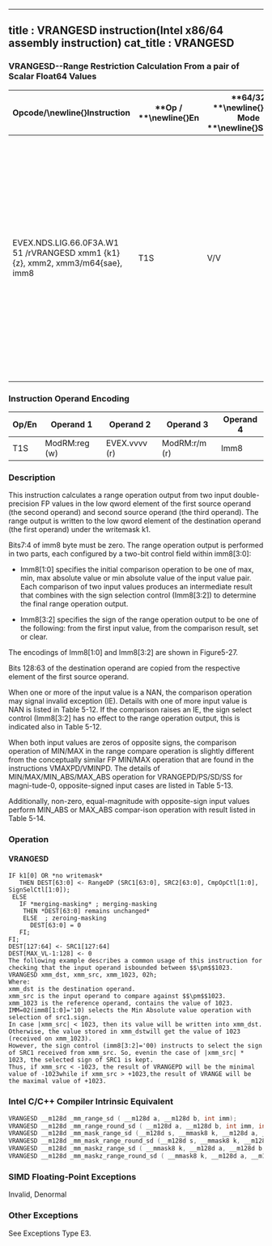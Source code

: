 ----------------------------
title : VRANGESD instruction(Intel x86/64 assembly instruction)
cat_title : VRANGESD
----------------------------
### VRANGESD--Range Restriction Calculation From a pair of Scalar Float64 Values


|**Opcode/**\newline{}**Instruction**|**Op / **\newline{}**En**|**64/32 **\newline{}**bit Mode **\newline{}**Support**|**CPUID **\newline{}**Feature **\newline{}**Flag**|**Description**|
|------------------------------------|-------------------------|------------------------------------------------------|--------------------------------------------------|---------------|
|EVEX.NDS.LIG.66.0F3A.W1 51 /rVRANGESD xmm1 {k1}{z}, xmm2, xmm3/m64{sae}, imm8|T1S|V/V|AVX512DQ|Calculate a RANGE operation output value from 2 double-precision floating-point values in xmm2 and xmm3/m64, store the output to xmm1 under writemask. Imm8 specifies the comparison and sign of the range operation.|
### Instruction Operand Encoding


|Op/En|Operand 1|Operand 2|Operand 3|Operand 4|
|-----|---------|---------|---------|---------|
|T1S|ModRM:reg (w)|EVEX.vvvv (r)|ModRM:r/m (r)|Imm8|
### Description


This instruction calculates a range operation output from two input double-precision FP values in the low qword element of the first source operand (the second operand) and second source operand (the third operand). The range output is written to the low qword element of the destination operand (the first operand) under the writemask k1. 

Bits7:4 of imm8 byte must be zero. The range operation output is performed in two parts, each configured by a two-bit control field within imm8[3:0]:

*  Imm8[1:0] specifies the initial comparison operation to be one of max, min, max absolute value or min absolute value of the input value pair. Each comparison of two input values produces an intermediate result that combines with the sign selection control (Imm8[3:2]) to determine the final range operation output.

*  Imm8[3:2] specifies the sign of the range operation output to be one of the following: from the first input value, from the comparison result, set or clear.

The encodings of Imm8[1:0] and Imm8[3:2] are shown in Figure5-27.

Bits 128:63 of the destination operand are copied from the respective element of the first source operand.

When one or more of the input value is a NAN, the comparison operation may signal invalid exception (IE). Details with one of more input value is NAN is listed in Table 5-12. If the comparison raises an IE, the sign select control (Imm8[3:2] has no effect to the range operation output, this is indicated also in Table 5-12.

When both input values are zeros of opposite signs, the comparison operation of MIN/MAX in the range compare operation is slightly different from the conceptually similar FP MIN/MAX operation that are found in the instructions VMAXPD/VMINPD. The details of MIN/MAX/MIN_ABS/MAX_ABS operation for VRANGEPD/PS/SD/SS for magni-tude-0, opposite-signed input cases are listed in Table 5-13.

Additionally, non-zero, equal-magnitude with opposite-sign input values perform MIN_ABS or MAX_ABS compar-ison operation with result listed in Table 5-14.


### Operation
#### VRANGESD 
```info-verb
IF k1[0] OR *no writemask*
   THEN DEST[63:0]  <- RangeDP (SRC1[63:0], SRC2[63:0], CmpOpCtl[1:0], SignSelCtl[1:0]);
 ELSE 
   IF *merging-masking* ; merging-masking
    THEN *DEST[63:0] remains unchanged*
    ELSE  ; zeroing-masking
      DEST[63:0] = 0
   FI;
FI;
DEST[127:64]  <- SRC1[127:64]
DEST[MAX_VL-1:128] <-  0
The following example describes a common usage of this instruction for checking that the input operand isbounded between $$\pm$$1023.
VRANGESD xmm_dst, xmm_src, xmm_1023, 02h;
Where:
xmm_dst is the destination operand.
xmm_src is the input operand to compare against $$\pm$$1023.
xmm_1023 is the reference operand, contains the value of 1023.
IMM=02(imm8[1:0]='10) selects the Min Absolute value operation with selection of src1.sign.
In case |xmm_src| < 1023, then its value will be written into xmm_dst. Otherwise, the value stored in xmm_dstwill get the value of 1023 (received on xmm_1023).
However, the sign control (imm8[3:2]='00) instructs to select the sign of SRC1 received from xmm_src. So, evenin the case of |xmm_src|  *  1023, the selected sign of SRC1 is kept. 
Thus, if xmm_src < -1023, the result of VRANGEPD will be the minimal value of -1023while if xmm_src > +1023,the result of VRANGE will be the maximal value of +1023.
```

### Intel C/C++ Compiler Intrinsic Equivalent

```cpp
VRANGESD __m128d _mm_range_sd ( __m128d a, __m128d b, int imm);
VRANGESD __m128d _mm_range_round_sd ( __m128d a, __m128d b, int imm, int sae);
VRANGESD __m128d _mm_mask_range_sd (__m128d s, __mmask8 k, __m128d a, __m128d b, int imm);
VRANGESD __m128d _mm_mask_range_round_sd (__m128d s, __mmask8 k, __m128d a, __m128d b, int imm, int sae);
VRANGESD __m128d _mm_maskz_range_sd ( __mmask8 k, __m128d a, __m128d b, int imm);
VRANGESD __m128d _mm_maskz_range_round_sd ( __mmask8 k, __m128d a, __m128d b, int imm, int sae);
```
### SIMD Floating-Point Exceptions


Invalid, Denormal

### Other Exceptions


See Exceptions Type E3.

